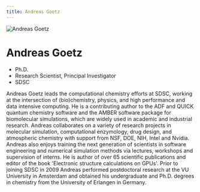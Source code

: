 ```yaml
---
title: Andreas Goetz
---
```


![Andreas Goetz ](images/AndyGoetz.jpg)

# Andreas Goetz
- Ph.D.
- Research Scientist, Principal Investigator
- SDSC

Andreas Goetz leads the computational chemistry efforts at SDSC, working at the intersection of (bio)chemistry, physics, and high performance and data intensive computing. He is a contributing author to the ADF and QUICK quantum chemistry software and the AMBER software package for biomolecular simulations, which are widely used in academic and industrial research. Andreas collaborates on a variety of research projects in molecular simulation, computational enzymology, drug design, and atmospheric chemistry with support from NSF, DOE, NIH, Intel and Nvidia. Andreas also enjoys training the next generation of scientists in software engineering and numerical simulation methods via lectures, workshops and supervision of interns. He is author of over 65 scientific publications and editor of the book 'Electronic structure calculations on GPUs'. Prior to joining SDSC in 2009 Andreas performed postdoctoral research at the VU University in Amsterdam and obtained his undergraduate and Ph.D. degrees in chemistry from the University of Erlangen in Germany.
